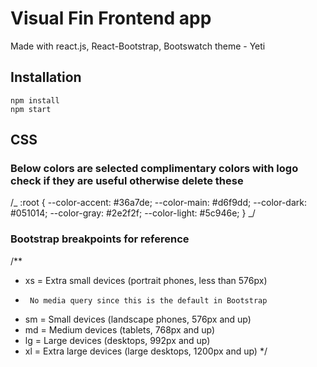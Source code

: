 # Visual Fin Frontend app

Made with react.js, React-Bootstrap, Bootswatch theme - Yeti

## Installation

```
npm install
npm start
```

## CSS

### Below colors are selected complimentary colors with logo check if they are useful otherwise delete these

/_ :root {
--color-accent: #36a7de;
--color-main: #d6f9dd;
--color-dark: #051014;
--color-gray: #2e2f2f;
--color-light: #5c946e;
} _/

### Bootstrap breakpoints for reference

/\*\*

- xs = Extra small devices (portrait phones, less than 576px)
-      No media query since this is the default in Bootstrap
- sm = Small devices (landscape phones, 576px and up)
- md = Medium devices (tablets, 768px and up)
- lg = Large devices (desktops, 992px and up)
- xl = Extra large devices (large desktops, 1200px and up)
  \*/
